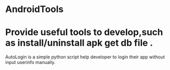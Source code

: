 AndroidTools
============

Provide useful tools to develop,such as install/uninstall apk get db file .
============
AutoLogin is a simple python script help developer to login their app without input userinfo manually.